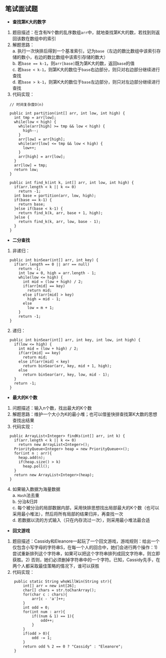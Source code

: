 ## 笔试面试题
- **查找第K大的数字**  
1. 题目描述：在含有N个数的乱序数组`arr`中，就地查找第K大的数，若找到则返回该数在数组中的索引    
2. 解题思路：  
a. 执行一次快排后得到一个基准索引，记为`base`（左边的数比数组中该索引存储的数小，右边的数比数组中该索引存储的数大）  
b. 若`base == k-1`，则`arr[base]`既为第K大的数，返回`base`的值      
c. 若`base < k-1`，则第K大的数位于`base`右边部分，则只对右边部分继续进行查找     
d. 若`base > k-1`，则第K大的数位于`base`左边部分，则只对左边部分继续进行查找   
3. 代码实现：  
```
  // 时间复杂度O(n)

  public int partition(int[] arr, int low, int high) {
    int tmp = arr[low];
    while(low < high) {
      while(arr[high] >= tmp && low < high) {
        high--;
      }
      arr[low] = arr[high];
      while(arr[low] <= tmp && low < high) {
        low++;
      }
      arr[high] = arr[low];
    }
    arr[low] = tmp;
    return low;
  }
  
  public int find_k(int k, int[] arr, int low, int high) {
    if(arr.length < k || k <= 0)
      return -1;
    int base = partition(arr, low, high);
    if(base == k-1) {
      return base;
    }else if(base < k-1) {
      return find_k(k, arr, base + 1, high);
    }else {
      return find_k(k, arr, low, base - 1);
    }
  } 
```
- **二分查找**  
1. 非递归：  
```
  public int binSear(int[] arr, int key) {
    if(arr.length == 0 || arr == null)
      return -1;
      int low = 0, high = arr.length - 1;
      while(low <= high) {
        int mid = (low + high) / 2;
        if(arr[mid] == key) 
          return mid;
        else if(arr[mid] > key)  
          high = mid - 1;
        else 
          low = m + 1;
      }
      return -1;
  }
```  
2. 递归：  
```
  public int binSear(int[] arr, int key, int low, int high) {
    if(low <= high) {
      int mid = (low + high) / 2;
      if(arr[mid] == key)
        return mid;
      else if(arr[mid] < key) 
        return binSear(arr, key, mid + 1, high);
      else
        return binSear(arr, key, low, mid - 1);
    }
    return -1;
  }
```
- **最大的K个数**  
1. 问题描述：输入n个数，找出最大的K个数  
2. 解题思路：维护一个大小为K的最小堆；也可以借鉴快排查找第K大数的思想查找出结果
3. 代码实现：
```
  public ArrayList<Integer> findKs(int[] arr, int k) {
    if(arr.length < k || k <= 0)
      return new ArrayList<Integer>();
    PriorityQueue<Integer> heap = new PriorityQueue<>();
    for(int n : arr){
      heap.add(n);
      if(heap.size() > k)
        heap.poll();
    }
    return new ArrayList<Integer>(heap);
  }
```  
4. 如果输入数据为海量数据  
a. `Hash`法去重  
b. 分治&归并  
c. 每个被分治的局部数据内部，采用快排思想找出局部最大的K个数（也可以采用最小堆法），然后将所有局部的结果归并，再查找一次  
d. 若数据以流的方式输入（只在内存流过一次），则采用最小堆法最合适   
- **回文游戏**  
1. 题目描述：Cassidy和Eleanore一起玩了一个回文游戏，游戏规则：给出一个仅包含小写字母的字符串S，在每一个人的回合中，她们会进行两个操作：1) 尝试重新排列这个字符串，如果可以把这个字符串排列成回文字符串，则立即获胜。2) 否则，她们必须删掉字符串中的一个字符。已知，Cassidy先手，在两个人都采取最佳策略的情况下，谁可以获胜  
2. 代码实现：   
```
    public static String whoWillWin(String str){
        int[] arr = new int[26];
        char[] chars = str.toCharArray();
        for(char c : chars){
            arr[c - 'a']++;
        }
        int odd = 0;
        for(int num : arr){
            if((num & 1) == 1){
                odd++;
            }
        }
        if(odd > 0){
            odd -= 1;
        }
        return odd % 2 == 0 ? "Cassidy" : "Eleanore";
    }
```
